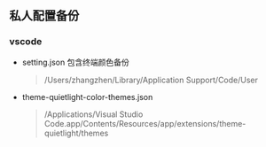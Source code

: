## 私人配置备份
### vscode
- setting.json 包含终端颜色备份
  > /Users/zhangzhen/Library/Application Support/Code/User
- theme-quietlight-color-themes.json
  > /Applications/Visual Studio Code.app/Contents/Resources/app/extensions/theme-quietlight/themes
